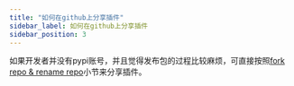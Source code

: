 ```yaml
---
title: "如何在github上分享插件"
sidebar_label: 如何在github上分享插件
sidebar_position: 3
---
```


如果开发者并没有pypi账号，并且觉得发布包的过程比较麻烦，可直接按照[fork repo & rename repo](./deploy-to-pypi#fork-repo--rename-repo)小节来分享插件。

